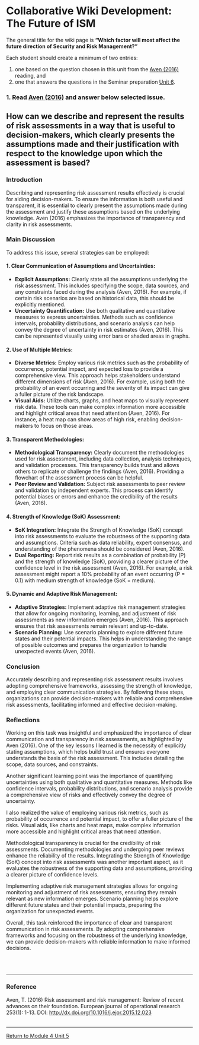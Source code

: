 # Collaborative Wiki Development: The Future of ISM

The general title for the wiki page is **“Which factor will most affect the future direction of Security and Risk Management?”** 

Each student should create a minimum of two entries: 
1. one based on the question chosen in this unit from the [Aven (2016)](ISM_Unit05_Reading.pdf) reading, and
2. one that answers the questions in the Seminar preparation [Unit 6](ISM_Unit06.md). 
   
### 1. Read [Aven (2016)](ISM_Unit05_Reading.pdf) and answer below selected issue.

## How can we describe and represent the results of risk assessments in a way that is useful to decision-makers, which clearly presents the assumptions made and their justification with respect to the knowledge upon which the assessment is based?

### Introduction

Describing and representing risk assessment results effectively is crucial for aiding decision-makers. To ensure the information is both useful and transparent, it is essential to clearly present the assumptions made during the assessment and justify these assumptions based on the underlying knowledge. Aven (2016) emphasizes the importance of transparency and clarity in risk assessments.

### Main Discussion

To address this issue, several strategies can be employed:

#### 1. Clear Communication of Assumptions and Uncertainties:
 - **Explicit Assumptions:** Clearly state all the assumptions underlying the risk assessment. This includes specifying the scope, data sources, and any constraints faced during the analysis (Aven, 2016). For example, if certain risk scenarios are based on historical data, this should be explicitly mentioned.
 - **Uncertainty Quantification:** Use both qualitative and quantitative measures to express uncertainties. Methods such as confidence intervals, probability distributions, and scenario analysis can help convey the degree of uncertainty in risk estimates (Aven, 2016). This can be represented visually using error bars or shaded areas in graphs.

#### 2. Use of Multiple Metrics:
 - **Diverse Metrics:** Employ various risk metrics such as the probability of occurrence, potential impact, and expected loss to provide a comprehensive view. This approach helps stakeholders understand different dimensions of risk (Aven, 2016). For example, using both the probability of an event occurring and the severity of its impact can give a fuller picture of the risk landscape.
 - **Visual Aids:** Utilize charts, graphs, and heat maps to visually represent risk data. These tools can make complex information more accessible and highlight critical areas that need attention (Aven, 2016). For instance, a heat map can show areas of high risk, enabling decision-makers to focus on those areas.

#### 3. Transparent Methodologies:
 - **Methodological Transparency:** Clearly document the methodologies used for risk assessment, including data collection, analysis techniques, and validation processes. This transparency builds trust and allows others to replicate or challenge the findings (Aven, 2016). Providing a flowchart of the assessment process can be helpful.
 - **Peer Review and Validation:** Subject risk assessments to peer review and validation by independent experts. This process can identify potential biases or errors and enhance the credibility of the results (Aven, 2016).

#### 4. Strength of Knowledge (SoK) Assessment:
 - **SoK Integration:** Integrate the Strength of Knowledge (SoK) concept into risk assessments to evaluate the robustness of the supporting data and assumptions. Criteria such as data reliability, expert consensus, and understanding of the phenomena should be considered (Aven, 2016).
 - **Dual Reporting:** Report risk results as a combination of probability (P) and the strength of knowledge (SoK), providing a clearer picture of the confidence level in the risk assessment (Aven, 2016). For example, a risk assessment might report a 10% probability of an event occurring (P = 0.1) with medium strength of knowledge (SoK = medium).

#### 5. Dynamic and Adaptive Risk Management:
 - **Adaptive Strategies:** Implement adaptive risk management strategies that allow for ongoing monitoring, learning, and adjustment of risk assessments as new information emerges (Aven, 2016). This approach ensures that risk assessments remain relevant and up-to-date.
 - **Scenario Planning:** Use scenario planning to explore different future states and their potential impacts. This helps in understanding the range of possible outcomes and prepares the organization to handle unexpected events (Aven, 2016).

### Conclusion

Accurately describing and representing risk assessment results involves adopting comprehensive frameworks, assessing the strength of knowledge, and employing clear communication strategies. By following these steps, organizations can provide decision-makers with reliable and comprehensive risk assessments, facilitating informed and effective decision-making.

### Reflections
Working on this task was insightful and emphasized the importance of clear communication and transparency in risk assessments, as highlighted by Aven (2016). One of the key lessons I learned is the necessity of explicitly stating assumptions, which helps build trust and ensures everyone understands the basis of the risk assessment. This includes detailing the scope, data sources, and constraints.

Another significant learning point was the importance of quantifying uncertainties using both qualitative and quantitative measures. Methods like confidence intervals, probability distributions, and scenario analysis provide a comprehensive view of risks and effectively convey the degree of uncertainty.

I also realized the value of employing various risk metrics, such as probability of occurrence and potential impact, to offer a fuller picture of the risks. Visual aids, like charts and heat maps, make complex information more accessible and highlight critical areas that need attention.

Methodological transparency is crucial for the credibility of risk assessments. Documenting methodologies and undergoing peer reviews enhance the reliability of the results. Integrating the Strength of Knowledge (SoK) concept into risk assessments was another important aspect, as it evaluates the robustness of the supporting data and assumptions, providing a clearer picture of confidence levels.

Implementing adaptive risk management strategies allows for ongoing monitoring and adjustment of risk assessments, ensuring they remain relevant as new information emerges. Scenario planning helps explore different future states and their potential impacts, preparing the organization for unexpected events.

Overall, this task reinforced the importance of clear and transparent communication in risk assessments. By adopting comprehensive frameworks and focusing on the robustness of the underlying knowledge, we can provide decision-makers with reliable information to make informed decisions.

<br><br>

---

### Reference
Aven, T. (2016) Risk assessment and risk management: Review of recent advances on their foundation. European journal of operational research 253(1): 1-13. DOI: http://dx.doi.org/10.1016/j.ejor.2015.12.023
<br><br>

---

[Return to Module 4 Unit 5](ISM_Unit05.md)
